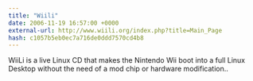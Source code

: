 ```yaml
---
title: "Wiili"
date: 2006-11-19 16:57:00 +0000
external-url: http://www.wiili.org/index.php?title=Main_Page
hash: c1057b5eb0ec7a716de0ddd7570cd4b8
---
```


WiiLi is a live Linux CD that makes the Nintendo Wii boot into a full Linux Desktop without the need of a mod chip or hardware modification..
